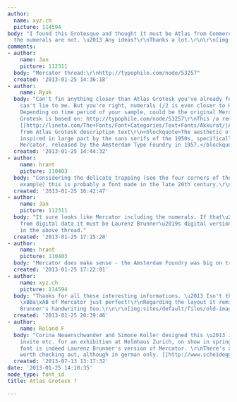 ```yaml
---
author:
  name: xyz.ch
  picture: 114594
body: "I found this Grotesque and thought it must be Atlas from Commercial Type http://commercialtype.com/typefaces/atlas/grotesk/regular\r\nBut
  the numerals are not. \u2013 Any ideas?\r\nThanks a lot.\r\n\r\n[img:sites/default/files/old-images/Atlas_01_4117.jpg][img:sites/default/files/old-images/Atlas_02_5403.jpg][img:sites/default/files/old-images/Atlas_03_4589.jpg][img:sites/default/files/old-images/Atlas_04_3744.jpg]"
comments:
- author:
    name: Jan
    picture: 112311
  body: "Mercator thread:\r\nhttp://typophile.com/node/53257"
  created: '2013-01-25 14:36:18'
- author:
    name: Ryuk
  body: "Can't fin anything closer than Atlas Grotesk you've already found. This /t
    can't lie to me. But you're right, numerals (/2 is even closer to Helvetica actually).
    Depending on time period of your sample, could be the original Mercator that Atlas
    Grotesk is based on: http://typophile.com/node/53257\r\nThis /a reminds me of
    [[http://lineto.com/The+Fonts/Font+Categories/Text+Fonts/Akkurat/|Akkurat]].\r\nQuoted
    from Atlas Grotesk description text\r\n<blockquote>The aesthetic of Atlas was
    inspired in large part by the sans serifs of the 1950s, specifically Dick Dooijes\u2019s
    Mercator, released by the Amsterdam Type Foundry in 1957.</blockquote>"
  created: '2013-01-25 14:44:32'
- author:
    name: hrant
    picture: 110403
  body: "Considering the delicate trapping (see the four corners of the \"4\" for
    example) this is probably a font made in the late 20th century.\r\n\r\nhhp\r\n"
  created: '2013-01-25 16:42:47'
- author:
    name: Jan
    picture: 112311
  body: "It sure looks like Mercator including the numerals. If that\u2019s printed
    from digital data it must be Laurenz Brunner\u2019s digital version mentioned
    in the above thread."
  created: '2013-01-25 17:15:28'
- author:
    name: hrant
    picture: 110403
  body: "Mercator does make sense - the Amsterdam Foundry was big on trapping.\r\n\r\nhhp\r\n"
  created: '2013-01-25 17:22:01'
- author:
    name: xyz.ch
    picture: 114594
  body: "Thanks for all these interesting informations. \u2013 Isn't that lowercase
    \xBBa\xAB of Mercator just perfect!\r\nRegarding the layout it reminds of Laurenz
    Brunner's handwriting too.\r\n\r\n[img:sites/default/files/old-images/Atlas_00_5759.jpg]"
  created: '2013-01-25 20:39:46'
- author:
    name: Roland F
  body: "Corina Neuenschwander and Simone Koller designed this \u2013 including poster,
    invite etc. for an exhibition at Helmhaus Zurich, on show in spring 2013. The
    font is indeed Laurenz Brunner's version of Mercator. \r\nThere's also this book,
    worth checking out, although in german only. [[http://www.scheidegger-spiess.ch/index.php?page=books&view=co&booktype=order_1_releasedate&subject=1&artist=all&author=all&pd=ss&book=475&lang=de]]\r\n\r\n"
  created: '2013-07-13 13:17:32'
date: '2013-01-25 14:10:35'
node_type: font_id
title: Atlas Grotesk ?

---
```

